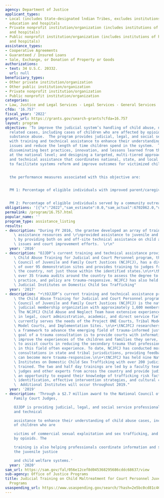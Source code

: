 ```yaml
---
agency: Department of Justice
applicant_types:
- Local (includes State-designated lndian Tribes, excludes institutions of higher
  education and hospitals
- Private nonprofit institution/organization (includes institutions of higher education
  and hospitals)
- Public nonprofit institution/organization (includes institutions of higher education
  and hospitals)
assistance_types:
- Cooperative Agreements
- Guaranteed / Insured Loans
- Sale, Exchange, or Donation of Property or Goods
authorizations:
- text: 34 U.S.C. 20332.
  url: null
beneficiary_types:
- Other private institution/organization
- Other public institution/organization
- Private nonprofit institution/organization
- Public nonprofit institution/organization
categories:
- Law, Justice and Legal Services - Legal Services - General Services
cfda: '16.757'
fiscal_year: '2022'
grants_url: https://grants.gov/search-grants?cfda=16.757
layout: program
objective: 'To improve the judicial system’s handling of child abuse, neglect, and
  related cases, including cases of children who are affected by opioids and other
  substance abuse.  The program provides judicial, legal, and social service professionals
  with training and technical assistance to enhance their understanding of child abuse
  issues and reduce the length of time children spend in the system.  This includes:
  disseminating best practices, innovation, and lessons learned from this project
  at the national level; and designing a targeted, multi-tiered approach to training
  and technical assistance that coordinates national, state, and local initiatives
  to facilitate systems reform and improve outcomes for victimized children.


  the performance measures associated with this objective are:


  PM 1: Percentage of eligible individuals with improved parent/caregiver relationships


  PM 2: Percentage of eligible individuals served by a community outreach strategy'
obligations: '[{"x":"2022","sam_estimate":0.0,"sam_actual":6702062.0,"usa_spending_actual":6685742.0},{"x":"2023","sam_estimate":6000000.0,"sam_actual":0.0,"usa_spending_actual":1000000.0},{"x":"2024","sam_estimate":1500000.0,"sam_actual":0.0,"usa_spending_actual":0.0}]'
permalink: /program/16.757.html
popular_name: ''
program_type: assistance_listing
results:
- description: "During FY 2016, the grantee developed an array of training and technical\
    \ assistance resources and \r\nprovided assistance to juvenile and family courts\
    \ by providing both on and off-site technical assistance on child abuse and neglect\
    \ issues and court improvement efforts.  \r\n"
  year: '2016'
- description: "OJJDP’s current training and technical assistance provider for the\
    \ Child Abuse Training for Judicial and Court Personnel program, the National\
    \ Council of Juvenile and Family Court Justices (NCJFCJ), has a diverse network\
    \ of over 95 demonstration sites and provides training to judges from all over\
    \ the country, not just those within the identified states.\n\n•\tNCJFCJ has conducted\
    \ over 35 trauma audits around the country to assess the degree to which environment,\
    \ practice, and policy are trauma-responsive. NCJFCJ has also held six National\
    \ Judicial Institutes on Domestic Child Sex Trafficking"
  year: '2017'
- description: "•\tOJJDP’s current training and technical assistance provider for\
    \ the Child Abuse Training for Judicial and Court Personnel program, the National\
    \ Council of Juvenile and Family Court Justices (NCJFCJ) is the nation’s oldest\
    \ judicial membership organization with approximately 1,600 members and associates.\
    \ The NCJFCJ Child Abuse and Neglect Team have extensive experience and expertise\
    \ in legal, court administration, academic, and direct service fields. This team\
    \ currently serves the needs of the Project ONE Courts, Tribal Model Courts, Mentor\
    \ Model Courts, and Implementation Sites. \n\n•\tNCJFCJ researchers have created\
    \ a framework to advance the emerging field of trauma-informed justice. The overarching\
    \ goal of a trauma consultation is to provide courts with information on how to\
    \ improve the experiences of the children and families they serve, as well as\
    \ to assist courts in reducing the secondary trauma that professionals who work\
    \ in this field often experience. To date, NCJFCJ has conducted more than 35 trauma\
    \ consultations in state and tribal jurisdictions, providing feedback on how they\
    \ can become more trauma-responsive.\n\n•\tNCJFCJ has held nine National Judicial\
    \ Institutes on Domestic Child Sex Trafficking with over 200 judicial officials\
    \ trained. The two and half day trainings are led by a faculty team of experienced\
    \ judges and other experts from across the country and provide judicial officials\
    \ an opportunity to expand their knowledge of trafficking risk factors, victim\
    \ identification, effective intervention strategies, and cultural considerations.\
    \  Additional Institutes will occur throughout 2019."
  year: '2019'
- description: 'Through a $2.7 million award to the National Council of Juvenile and
    Family Court Judges,

    OJJDP is providing judicial, legal, and social service professionals with training
    and technical

    assistance to enhance their understanding of child abuse cases, including cases
    of children who are

    victims of commercial sexual exploitation and sex trafficking, and families impacted
    by opioids. The

    training is also helping professionals coordinate information and services across
    the juvenile justice

    and child welfare systems.'
  year: '2020'
sam_url: https://sam.gov/fal/056e12cef8d045368295686cddc68637/view
sub-agency: Office of Justice Programs
title: Judicial Training on Child Maltreatment for Court Personnel Juvenile Justice
  Programs
usaspending_url: https://www.usaspending.gov/search/?hash=2e5bc0cd81c46f8d2f5de454ac8864aa
---
```

